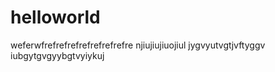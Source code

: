 # helloworld
weferwfrefrefrefrefrefrefrefre
njiujiujiuojiul
jygvyutvgtjvftyggv
iubgytgvgyybgtvyiykuj
